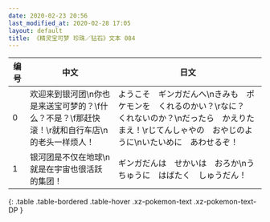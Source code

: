 ```yaml
---
date: 2020-02-23 20:56
last_modified_at: 2020-02-28 17:05
layout: default
title: 《精灵宝可梦 珍珠／钻石》文本 084
---
```

| 编号 | 中文 | 日文 |
| ---- | ---- | ---- |
| 0 | 欢迎来到银河团\n你也是来送宝可梦的？\f什么？不是？\f那赶快滚！\r就和自行车店\n的老头一样烦人！ | ようこそ　ギンガだんへ\nきみも　ポケモンを　くれるのかい？\rなに？　くれないのか？\nだったら　かえりたまえ！\rじてんしゃやの　おやじのように\nいたいめに　あわせるぞ！ |
| 1 | 银河团是不仅在地球\n就是在宇宙也很活跃的集团！ | ギンガだんは　せかいは　おろか\nうちゅうに　はばたく　しゅうだん！ |
{: .table .table-bordered .table-hover .xz-pokemon-text .xz-pokemon-text-DP }